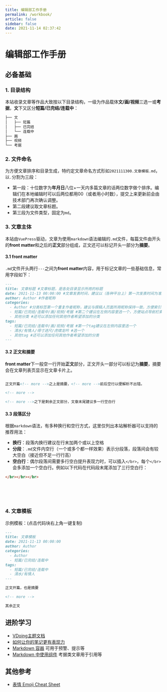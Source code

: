 ```yaml
---
title: 编辑部工作手册
permalink: /workbook/
article: false
sidebar: false
date: 2021-11-14 02:37:42
---
```


# 编辑部工作手册

## 必备基础

### 1. 目录结构

本站收录文章等作品大致按以下目录结构，一级为作品载体**文/画/视频**三选一或**考据**，**文**下又区分**短篇/已完结/连载中**：

```txt
├── 文
│   ├── 短篇
│   ├── 已完结
│   └── 连载中
├── 画
├── 视频
└── 考据
```

### 2. 文件命名

为方便文章排序和目录生成，特约定文章命名方式形如`2021111300.文章模板.md`，以`.`分割为三段：

- 第一段：十位数字为**年月日**八位+一天内多篇文章的话两位数字做个排序。编辑们在本地编辑时可以后两位都用00（或者用小时数），提交上来更新前会由技术部门再次确认调整。
- 第二段建议取文章标题。
- 第三段为文件类型，固定为`md`。

### 3. 文章主体

本站由`VuePress`驱动，文章为使用`markdown`语法编辑的`.md`文件，每篇文件由开头的**front matter**和之后的**正文**部分组成，正文还可以标记开头一部分为**摘要**。

#### 3.1 front matter

`.md`文件开头两行`---`之间为**front matter**内容，用于标记文章的一些基础信息，常用字段如下：

```md
---
title: 文章标题 #文章标题，是各处目录显示所用的标题
date: 2021-11-13 00:00:00 #文章发表时间，建议以（各种平台上）第一次发表时间为准来填写
author: Author #作者昵称
categories: 
  - Author #分类标签第一个重复作者昵称，建议与撰稿人页面所用昵称保持一致，方便索引
  - 短篇/已完结/连载中/画/视频/考据 #第二个建议在左侧内容里选一个，方便站点导航栏索引
  - 其他分类 #还可以添加任何其他作者希望添加的分类
tags: 
  - 短篇/已完结/连载中/画/视频/考据 #第一个tag建议在左侧内容里选一个
  - 清水/有情人/得寸进尺/虎啸龙吟 #选一个
  - 其他tag #还可以添加任何其他作者希望添加的分类
---
```

#### 3.2 正文和摘要

**front matter**下一般空一行开始**正文**部分，正文开头一部分可以标记为**摘要**，摘要会在文章列表页显示在文章卡片上。

```md

正文开篇<!-- more -->之上是摘要，<!-- more -->前后空行以便解析不出错。

<!-- more -->

<!-- more -->之下是剩余正文部分，文章末尾建议多一行空白行

```

#### 3.3 段落区分

根据`markdown`语法，有多种换行和空行方式，这里仅列出本站解析器可以支持的推荐用法：

- **换行**：段落内换行建议在行末加两个或以上空格
- **分段**：`.md`文件内空行（一个或多个都一样效果）表示分段落，段落间会有较大空白（接近但不足一行行高）
- **空白行**：偶尔段落间需要多行空白提升表现力时，可以插入`</br>`，每个`</br>`会多添加一个空白行。例如以下代码在代码段末尾添加了三行空白行：

```html
</br></br></br>
```

</br></br></br>

### 4. 文章模板

示例模板：(点击代码块右上角一键复制)

<code-group>
  <code-block title="2021111300.文章模板.md" active>

```md
---
title: 文章模板
date: 2021-11-13 00:00:00
author: Author
categories: 
  - Author
  - 短篇/已完结/连载中
tags: 
  - 短篇/已完结/连载中
  - 清水/有情人
---

正文开篇，也是摘要

<!-- more -->

其余正文
```

  </code-block>
</code-group>

## 进阶学习
- [VDoing主题文档](https://doc.xugaoyi.com/)
- [如何让你的笔记更有表现力](https://doc.xugaoyi.com/pages/dd027d/)
- [Markdown 容器](https://doc.xugaoyi.com/pages/d0d7eb/)
  可用于预警、提示等
- [Markdown 中使用组件](https://doc.xugaoyi.com/pages/197691/)
  考据类文章用于引用等

## 其他参考
- [表情 Emoji Cheat Sheet](https://github.com/ikatyang/emoji-cheat-sheet)
